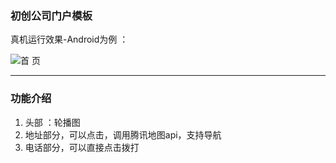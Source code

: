 ### 初创公司门户模板

真机运行效果-Android为例 ：

![首 页](https://github.com/pengyucheng/duikz001/blob/master/images/home1.jpg)

***
### 功能介绍
1. 头部 ：轮播图
2. 地址部分，可以点击，调用腾讯地图api，支持导航
3. 电话部分，可以直接点击拨打


